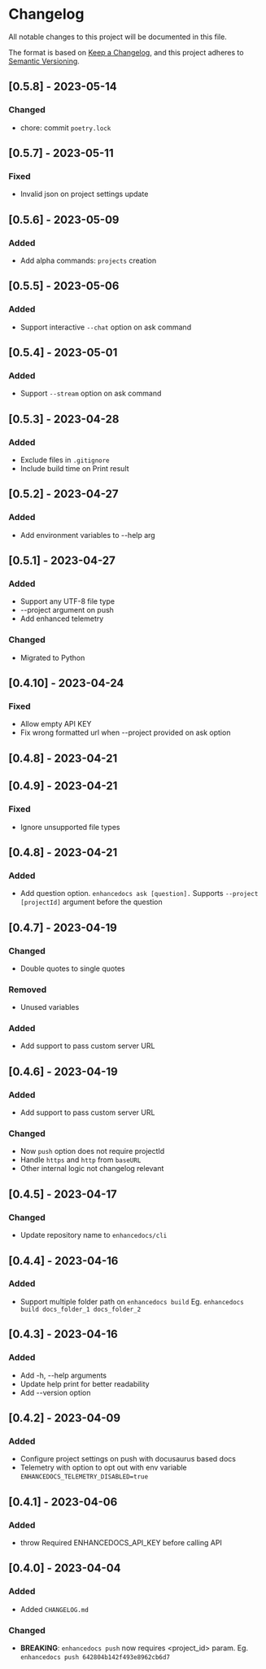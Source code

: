 # Changelog

All notable changes to this project will be documented in this file.

The format is based on [Keep a Changelog](https://keepachangelog.com/en/1.0.0/),
and this project adheres to [Semantic Versioning](https://semver.org/spec/v2.0.0.html).


## [0.5.8] - 2023-05-14

### Changed
- chore: commit `poetry.lock`

## [0.5.7] - 2023-05-11

### Fixed
- Invalid json on project settings update

## [0.5.6] - 2023-05-09

### Added
- Add alpha commands: `projects` creation

## [0.5.5] - 2023-05-06

### Added
- Support interactive `--chat` option on ask command

## [0.5.4] - 2023-05-01

### Added
- Support `--stream` option on ask command

## [0.5.3] - 2023-04-28

### Added
- Exclude files in `.gitignore`
- Include build time on Print result


## [0.5.2] - 2023-04-27

### Added
- Add environment variables to --help arg


## [0.5.1] - 2023-04-27

### Added
- Support any UTF-8 file type
- --project argument on push
- Add enhanced telemetry

### Changed
- Migrated to Python

## [0.4.10] - 2023-04-24

### Fixed
- Allow empty API KEY
- Fix wrong formatted url when --project <id> provided on ask option

## [0.4.8] - 2023-04-21


## [0.4.9] - 2023-04-21

### Fixed
- Ignore unsupported file types

## [0.4.8] - 2023-04-21

### Added
- Add question option. `enhancedocs ask [question].` Supports `--project [projectId]` argument before the question

## [0.4.7] - 2023-04-19

### Changed
- Double quotes to single quotes

### Removed
- Unused variables

### Added
- Add support to pass custom server URL

## [0.4.6] - 2023-04-19

### Added
- Add support to pass custom server URL

### Changed
- Now `push` option does not require projectId
- Handle `https` and `http` from `baseURL`
- Other internal logic not changelog relevant

## [0.4.5] - 2023-04-17

### Changed
- Update repository name to `enhancedocs/cli`

## [0.4.4] - 2023-04-16

### Added
- Support multiple folder path on `enhancedocs build` Eg. `enhancedocs build docs_folder_1 docs_folder_2`

## [0.4.3] - 2023-04-16

### Added
- Add -h, --help arguments
- Update help print for better readability
- Add --version option

## [0.4.2] - 2023-04-09

### Added
- Configure project settings on push with docusaurus based docs
- Telemetry with option to opt out with env variable `ENHANCEDOCS_TELEMETRY_DISABLED=true`

## [0.4.1] - 2023-04-06

### Added
- throw Required ENHANCEDOCS_API_KEY before calling API

## [0.4.0] - 2023-04-04

### Added
- Added `CHANGELOG.md`

### Changed

- **BREAKING**: `enhancedocs push` now requires <project_id> param. Eg. `enhancedocs push 642804b142f493e8962cb6d7`
